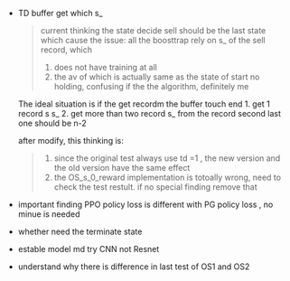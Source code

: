 * TD buffer get which s_
    > current thinking the state decide sell should be the last state
    > which cause the issue:
        all the boosttrap rely on s_ of the sell record, which 
    >   1. does not have training at all 
    >   2. the av of which is actually same as the state of start no holding, confusing if the the algorithm, definitely  me  
    
    The ideal situation is 
    if the get recordm the buffer touch end
        1. get 1 record s s_
        2. get more than two record s_ from the record second last one should be n-2
    
    after modify, this thinking is:
    >   1. since the original test always use td =1 , the new version and the old version have the same effect
    >   2. the OS_s_0_reward implementation is totoally wrong, need to check the test restult. if no special finding remove that 

* important finding
    PPO policy loss is different with PG policy loss , no minue is needed

* whether need the terminate state
* estable model md try CNN not Resnet
* understand why there is difference in last test of OS1 and OS2

 